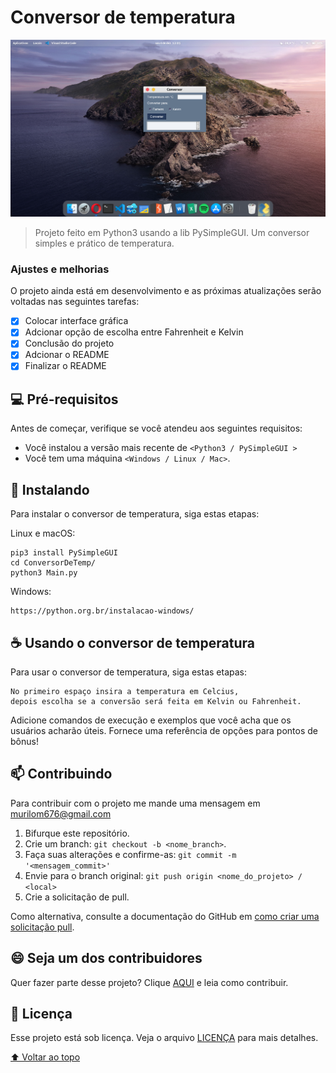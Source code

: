 # Conversor de temperatura

<!---Esses são exemplos. Veja https://shields.io para outras pessoas ou para personalizar este conjunto de escudos. Você pode querer incluir dependências, status do projeto e informações de licença aqui--->

<img src="https://github.com/MuriloM676/ConversorDeTemperatura/blob/master/Assets/exemple.png" alt="exemplo imagem">

> Projeto feito em Python3 usando a lib PySimpleGUI. Um conversor simples e prático de temperatura.

### Ajustes e melhorias

O projeto ainda está em desenvolvimento e as próximas atualizações serão voltadas nas seguintes tarefas:

- [x] Colocar interface gráfica 
- [x] Adcionar opção de escolha entre Fahrenheit e Kelvin
- [x] Conclusão do projeto
- [x] Adcionar o README
- [x] Finalizar o README

## 💻 Pré-requisitos

Antes de começar, verifique se você atendeu aos seguintes requisitos:
<!---Estes são apenas requisitos de exemplo. Adicionar, duplicar ou remover conforme necessário--->
* Você instalou a versão mais recente de `<Python3 / PySimpleGUI >`
* Você tem uma máquina `<Windows / Linux / Mac>`.

## 🚀 Instalando 

Para instalar o conversor de temperatura, siga estas etapas:

Linux e macOS:
```
pip3 install PySimpleGUI
cd ConversorDeTemp/
python3 Main.py
```

Windows:
```
https://python.org.br/instalacao-windows/
```

## ☕ Usando o conversor de temperatura

Para usar o conversor de temperatura, siga estas etapas:

```
No primeiro espaço insira a temperatura em Celcius,
depois escolha se a conversão será feita em Kelvin ou Fahrenheit.
```

Adicione comandos de execução e exemplos que você acha que os usuários acharão úteis. Fornece uma referência de opções para pontos de bônus!

## 📫 Contribuindo
<!---Se o seu README for longo ou se você tiver algum processo ou etapas específicas que deseja que os contribuidores sigam, considere a criação de um arquivo CONTRIBUTING.md separado--->
Para contribuir com o projeto me mande uma mensagem em murilom676@gmail.com

1. Bifurque este repositório.
2. Crie um branch: `git checkout -b <nome_branch>`.
3. Faça suas alterações e confirme-as: `git commit -m '<mensagem_commit>'`
4. Envie para o branch original: `git push origin <nome_do_projeto> / <local>`
5. Crie a solicitação de pull.

Como alternativa, consulte a documentação do GitHub em [como criar uma solicitação pull](https://help.github.com/en/github/collaborating-with-issues-and-pull-requests/creating-a-pull-request).

## 😄 Seja um dos contribuidores<br>

Quer fazer parte desse projeto? Clique [AQUI](CONTRIBUTING.md) e leia como contribuir.

## 📝 Licença

Esse projeto está sob licença. Veja o arquivo [LICENÇA](LICENSE.md) para mais detalhes.

[⬆ Voltar ao topo](#nome-do-projeto)<br>
